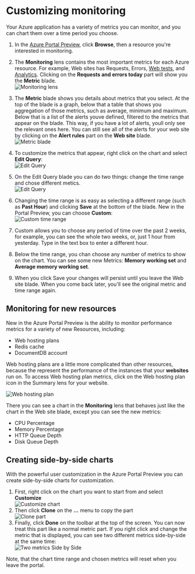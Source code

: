 <properties title="" pageTitle="How to customize monitoring" description="Learn how to customize monitoring charts in Azure." authors="alancameronwills" manager="kamrani" editor="" services="application-insights" documentationCenter="" metaKeywords=""/>

<tags ms.service="application-insights" ms.workload="tbd" ms.tgt_pltfrm="ibiza" ms.devlang="na" ms.topic="article" ms.date="2014-11-04" ms.author="awills" />

# Customizing monitoring

Your Azure application has a variety of metrics you can monitor, and you can chart them over a time period you choose.

1. In the [Azure Portal Preview](https://portal.azure.com/), click **Browse**, then a resource you're interested in monitoring.
2. The **Monitoring** lens contains the most important metrics for each Azure resource. For example, Web sites has Requests, Errors, [Web tests](http://go.microsoft.com/fwlink/?LinkID=394528&clcid=0x409), and [Analytics](http://go.microsoft.com/fwlink/?LinkID=394529&clcid=0x409). Clicking on the **Requests and errors today** part will show you the **Metric** blade.  
    ![Monitoring lens](./media/insights-how-to-customize-monitoring/Insights_MonitoringChart.png)
3. The **Metric** blade shows you details about metrics that you select. At the top of the blade is a graph, below that a table that shows you aggregation of those metrics, such as average, minimum and maximum. Below that is a list of the alerts youve defined, filtered to the metrics that appear on the blade. This way, if you have a lot of alerts, youll only see the relevant ones here. You can still see all of the alerts for your web site by clicking on the **Alert rules** part on the **Web site** blade.  
    ![Metric blade](./media/insights-how-to-customize-monitoring/Insights_MetricBlade.png)
4. To customize the metrics that appear, right click on the chart and select **Edit Query**:  
    ![Edit Query](./media/insights-how-to-customize-monitoring/Insights_MetricMenu.png)
5. On the Edit Query blade you can do two things: change the time range and chose different metics.  
    ![Edit Query](./media/insights-how-to-customize-monitoring/Insights_EditQuery.png)
6. Changing the time range is as easy as selecting a different range (such as **Past Hour**) and clicking **Save** at the bottom of the blade. New in the Portal Preview, you can choose **Custom**:  
    ![Custom time range](./media/insights-how-to-customize-monitoring/Insights_CustomTime.png)
7. Custom allows you to choose any period of time over the past 2 weeks, for example, you can see the whole two weeks, or, just 1 hour from yesterday. Type in the text box to enter a different hour.
8. Below the time range, you chan choose any number of metrics to show on the chart. You can see some new Metrics: **Memory working set** and **Average memory working set**.

9. When you click Save your changes will persist until you leave the Web site blade. When you come back later, you'll see the original metric and time range again.

## Monitoring for new resources

New in the Azure Portal Preview is the ability to monitor performance metrics for a variety of new Resources, including:
- Web hosting plans
- Redis cache
- DocumentDB account

Web hosting plans are a little more complicated than other resources, because the represent the performance of the instances that your **websites** run on. To access Web hosting plan metrics, click on the Web hosting plan icon in the Summary lens for your website.

![Web hosting plan](./media/insights-how-to-customize-monitoring/Insights_WHPSelect.png)

There you can see a chart in the **Monitoring** lens that behaves just like the chart in the Web site blade, except you can see the new metrics:

- CPU Percentage
- Memory Percentage
- HTTP Queue Depth
- Disk Queue Depth

## Creating side-by-side charts

With the powerful user customization in the Azure Portal Preview you can create side-by-side charts for customization.

1. First, right click on the chart you want to start from and select **Customize**  
    ![Customize chart](./media/insights-how-to-customize-monitoring/Insights_Customize.png)
2. Then click **Clone** on the **...** menu to copy the part  
    ![Clone part](./media/insights-how-to-customize-monitoring/Insights_ClonePart.png)
3. Finally, click **Done** on the toolbar at the top of the screen. You can now treat this part like a normal metric part. If you right click and change the metric that is displayed, you can see two different metrics side-by-side at the same time:  
    ![Two metrics Side by Side](./media/insights-how-to-customize-monitoring/Insights_SideBySide.png)

Note, that the chart time range and chosen metrics will reset when you leave the portal.

